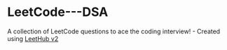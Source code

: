 # LeetCode---DSA
A collection of LeetCode questions to ace the coding interview! - Created using [LeetHub v2](https://github.com/arunbhardwaj/LeetHub-2.0)
